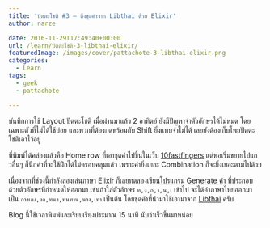 ```yaml
---
title: 'ปัตตะโชติ #3 – ดึงชุดคำจาก Libthai ด้วย Elixir'
author: narze

date: 2016-11-29T17:49:40+00:00
url: /learn/ปัตตะโชติ-3-libthai-elixir/
featuredImage: /images/cover/pattachote-3-libthai-elixir.png
categories:
  - Learn
tags:
  - geek
  - pattachote

---
```

บันทึกการใช้ Layout ปัตตะโชติ เมื่อผ่านมาแล้ว 2 อาทิตย์ ยังมีปัญหาจำตัวอักษรได้ไม่หมด โดยเฉพาะตัวที่ไม่ได้ใช้บ่อย และพวกที่ต้องกดพร้อมกับ Shift ยิ่งแทบจำไม่ได้ เลยยังต้องเก็บโพยปัตตะโชติเอาไว้อยู่

ที่พิมพ์ได้คล่องแล้วคือ Home row ที่เอาชุดคำไปขึ้นในเว็บ [10fastfingers][1] แต่พอเริ่มขยายไปแถวอื่นๆ ก็นึกคำที่จะใช้ฝึกได้ไม่ครอบคลุมแล้ว เพราะคำยิ่งเยอะ Combination ก็จะยิ่งเยอะตามไปด้วย

เนื่องจากที่ช่วงนี้กำลังลองเล่นภาษา Elixir ก็เลยทดลองเขียน[โปรแกรม Generate คำ][2] ที่ประกอบด้วยตัวอักษรที่กำหนดให้ออกมา เช่นถ้าใส่ตัวอักษร `ท,ง,ก,า,น,เ` เข้าไป จะได้คำภาษาไทยออกมา เป็น `กางเกง,งก,ทนง,ทนทาน,นาง,เทา` เป็นต้น โดยชุดคำที่นำมาใช้เอามาจาก [Libthai][3] ครับ

Blog นี้ใช้เวลาพิมพ์และเรียบเรียงประมาณ 15 นาที นับว่าเร็วขึ้นมาหน่อย

 [1]: https://10fastfingers.com/text/85665-Pattachote-Home-Row-ท-ง-ก-า-น-เ-ไ-ข
 [2]: https://gist.github.com/narze/942ddbeaada619c7e3a91f1af7a741ca
 [3]: https://github.com/tlwg/libthai/tree/master/data
